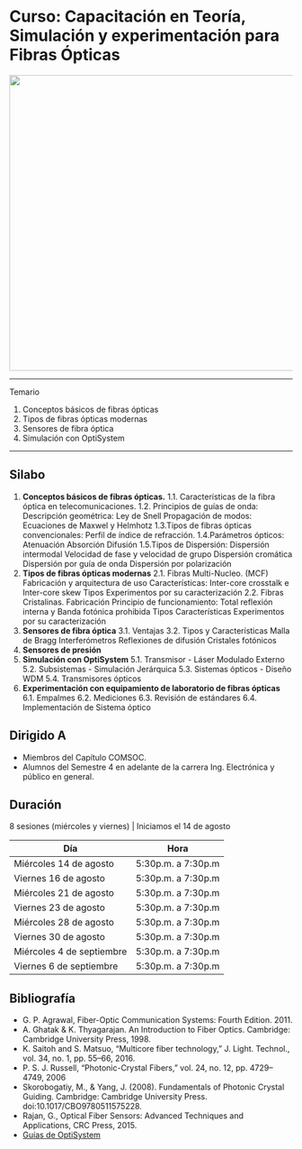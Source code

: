 # Curso: Capacitación en Teoría, Simulación y experimentación para Fibras Ópticas
<img src="https://www.smartoptics.com/wp-content/uploads/2017/05/A2-optical-fiber.png" width="525"/>

*******
Temario  
 1. Conceptos básicos de fibras ópticas
 2. Tipos de fibras ópticas modernas
 3. Sensores de fibra óptica
 4. Simulación con OptiSystem

*******
## Silabo
1. **Conceptos básicos de fibras ópticas.**
   1.1. Características de la fibra óptica en telecomunicaciones.
   1.2. Principios de guías de onda:
     Descripción geométrica: Ley de Snell
     Propagación de modos: Ecuaciones de Maxwel y Helmhotz
 1.3.Tipos de fibras ópticas convencionales:
     Perfil de índice de refracción.
 1.4.Parámetros ópticos:
     Atenuación
     Absorción
     Difusión
 1.5.Tipos de Dispersión:
     Dispersión intermodal
     Velocidad de fase y velocidad de grupo
     Dispersión cromática
     Dispersión por guía de onda
     Dispersión por polarización
2. **Tipos de fibras ópticas modernas**
 2.1. Fibras Multi-Nucleo. (MCF)
     Fabricación y arquitectura de uso
     Características: Inter-core crosstalk e Inter-core skew
     Tipos
     Experimentos por su caracterización
 2.2. Fibras Cristalinas.
     Fabricación
     Principio de funcionamiento: Total reflexión interna y Banda fotónica prohibida
     Tipos
     Características
     Experimentos por su caracterización
3. **Sensores de fibra óptica**
 3.1. Ventajas
 3.2. Tipos y Características
     Malla de Bragg
     Interferómetros
     Reflexiones de difusión
     Cristales fotónicos
4. **Sensores de presión**
5. **Simulación con OptiSystem**
 5.1. Transmisor - Láser Modulado Externo
 5.2. Subsistemas - Simulación Jerárquica
 5.3. Sistemas ópticos - Diseño WDM
 5.4. Transmisores ópticos
6. **Experimentación con equipamiento de laboratorio de fibras ópticas**
 6.1. Empalmes
 6.2. Mediciones
 6.3. Revisión de estándares
 6.4. Implementación de Sistema óptico

## Dirigido A
- Miembros del Capítulo COMSOC.
- Alumnos del Semestre 4 en adelante de la carrera Ing. Electrónica y público en general.

## Duración
8 sesiones (miércoles y viernes) | Iniciamos el 14 de agosto 

Día | Hora
------------ | -------------
Miércoles 14 de agosto | 5:30p.m. a 7:30p.m
Viernes 16 de agosto | 5:30p.m. a 7:30p.m
Miércoles 21 de agosto | 5:30p.m. a 7:30p.m
Viernes 23 de agosto | 5:30p.m. a 7:30p.m
Miércoles 28 de agosto | 5:30p.m. a 7:30p.m
Viernes 30 de agosto | 5:30p.m. a 7:30p.m
Miércoles 4 de septiembre | 5:30p.m. a 7:30p.m
Viernes 6 de septiembre | 5:30p.m. a 7:30p.m

## Bibliografía
- G. P. Agrawal, Fiber-Optic Communication Systems: Fourth Edition. 2011.
- A. Ghatak & K. Thyagarajan. An Introduction to Fiber Optics. Cambridge: Cambridge University Press, 1998.
- K. Saitoh and S. Matsuo, “Multicore fiber technology,” J. Light. Technol., vol. 34, no. 1, pp. 55–66, 2016.
- P. S. J. Russell, “Photonic-Crystal Fibers,” vol. 24, no. 12, pp. 4729–4749, 2006
- Skorobogatiy, M., & Yang, J. (2008). Fundamentals of Photonic Crystal Guiding. Cambridge: Cambridge University Press. doi:10.1017/CBO9780511575228.
- Rajan, G., Optical Fiber Sensors: Advanced Techniques and Applications, CRC Press, 2015.
- [Guías de OptiSystem](https://optiwave.com/category/optisystem-manuals/optisystem-tutorials/) 
